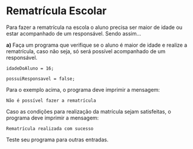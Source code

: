 # Rematrícula Escolar

Para fazer a rematrícula na escola o aluno precisa ser maior de idade ou estar acompanhado de um responsável. Sendo assim...

**a)** Faça um programa que verifique se o aluno é maior de idade e realize a rematrícula, caso não seja, só será possível  acompanhado de um responsável.

```
idadeDoAluno = 16;

possuiResponsavel = false;
```

Para o exemplo acima, o programa deve imprimir a mensagem:

`Não é possível fazer a rematrícula`

Caso as condições para realização da matrícula sejam satisfeitas, o programa deve imprimir a mensagem:

`Rematrícula realizada com sucesso`

Teste seu programa para outras entradas.
